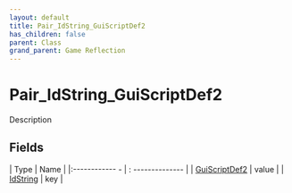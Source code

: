 ```yaml
---
layout: default
title: Pair_IdString_GuiScriptDef2
has_children: false
parent: Class
grand_parent: Game Reflection
---
```

# Pair_IdString_GuiScriptDef2
Description 

## Fields
| Type | Name |
|:------------ - | : -------------- |
| [GuiScriptDef2](game-reflection/components/gui_script_def2.md) | value |
| [IdString](game-reflection/components/id_string.md) | key |
